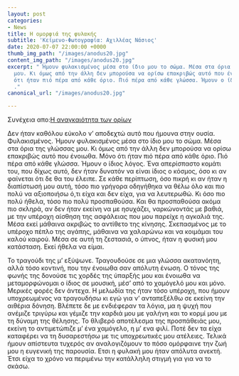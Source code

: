 ```yaml
---
layout: post
categories:
- News
title: Η ομορφιά της φυλακής
subtitle: 'Κείμενο-Φωτογραφία: Αχιλλέας Νάσιος'
date: 2020-07-07 22:00:00 +0000
thumb_img_path: "/images/anodus20.jpg"
content_img_path: "/images/anodus20.jpg"
excerpt: " Ήμουν φυλακισμένος μέσα στο ίδιο μου το σώμα. Μέσα στα όρια της γλώσσας
  μου. Κι όμως από την άλλη δεν μπορούσα να ορίσω επακριβώς αυτό που ένοιωθα. Μόνο
  ότι ήταν πιό πέρα από κάθε όριο. Πιό πέρα από κάθε γλώσσα. Ήμουν ο ίδιος ο λόγος
  ."
canonical_url: "/images/anodus20.jpg"

---
```

Συνέχεια απο:<a href="https://hocusphotus.com/posts/anodus-18/" target="blank">Η αναγκαιότητα των ορίων</a>

Δεν ήταν καθόλου εύκολο ν’ αποδεχτώ αυτό που ήμουνα στην ουσία. Φυλακισμένος. Ήμουν φυλακισμένος μέσα στο ίδιο μου το σώμα. Μέσα στα όρια της γλώσσας μου. Κι όμως από την άλλη δεν μπορούσα να ορίσω επακριβώς αυτό που ένοιωθα. Μόνο ότι ήταν πιό πέρα από κάθε όριο. Πιό πέρα από κάθε γλώσσα. Ήμουν ο ίδιος λόγος. Ένα απερίσπαστο κομάτι του, που δίχως αυτό, δεν ήταν δυνατόν να είναι ίδιος ο κόσμος, όσο κι αν φαίνεται ότι δε θα του έλειπε. Σε κάθε περίπτωση, όσο πικρή κι αν ήταν η διαπίστωσή μου αυτή, τόσο πιο γρήγορα οδηγήθηκα να θέλω όλο και πιο πολύ να αξιοποιήσω ό,τι είχα και δεν είχα, για να λευτερωθώ. Κι όσο πιο πολύ ήθελα, τόσο πιο πολύ προσπαθούσα. Και θα προσπαθούσα ακόμα πιο σκληρά, αν δεν ήταν εκείνη να με ησυχάζει, ναρκώνοντάς με βαθιά, με την υπέροχη αίσθηση της ασφάλειας που μου παρείχε η αγκαλιά της. Μέσα εκεί μάθαινα ακριβώς το αντίθετο της κίνησης. Σκεπασμένος με το υπέροχο πέπλο της αγάπης, μάθαινα να χαλαρώνω και να κοιμάμαι του καλού καιρού. Μέσα σε αυτή τη ζεστασιά, ο ύπνος, ήταν η φυσική μου κατάσταση. Εκεί ήθελα να είμαι.

Το τραγούδι της μ’ εξύψωνε. Τραγουδούσε σε μια γλώσσα ακατανόητη, αλλά τόσο κοντινή, που την ένοιωθα σαν απόλυτη ένωση. Ο τόνος της φωνής της δονούσε τις χορδές της ύπαρξής μου και ένοιωθα να μεταμορφώνομαι ο ίδιος σε μουσική, μέσ’ από το χαμόγελό μου και μόνο. Μερικές φορές δεν άντεχα. Η μελωδία της ήταν τόσο υπέροχη, που ήμουν υποχρεωμένος να τραγουδήσω κι εγώ για ν’ ανταπεξέλθω σε εκείνη την αιθέρια δόνηση. Βλέπετε δε με ενδιέφεραν τα λόγια, μα η ψυχή που ανέμιζε τριγύρω και γέμιζε την καρδιά μου με γαλήνη και το κορμί μου με τη δύναμη της θέλησης. Το θλιβερό αποτέλεσμα της προσπάθειάς μου, εκείνη το αντιμετώπιζε μ’ ένα χαμόγελο, η μ’ ενα φιλί. Ποτέ δεν τα είχα καταφέρει να τη δυσαρεστήσω με τις υποχρεωτικές μου ατέλειες. Τελικά ήμουν απίστευτα τυχερός αν αναλογιζόμουν το πόσο ομόρφαινε την ζωή μου η ευγενική της παρουσία. Ετσι η φυλακή μου ήταν απόλυτα ανεκτή. Έτσι είχα το χρόνο να περιμένω την κατάλληλη στιγμή για για να το σκάσω.